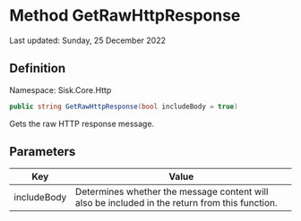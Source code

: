 # Method GetRawHttpResponse
Last updated: Sunday, 25 December 2022

## Definition
Namespace: Sisk.Core.Http

```csharp
public string GetRawHttpResponse(bool includeBody = true)
```

Gets the raw HTTP response message.

## Parameters

| Key | Value |
| --- | --- |
| includeBody | Determines whether the message content will also be included in the return from this function. | 

